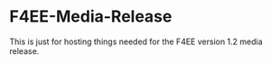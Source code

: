 # F4EE-Media-Release
This is just for hosting things needed for the F4EE version 1.2 media release.
